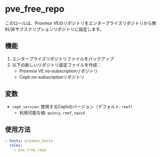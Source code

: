 # pve_free_repo

このロールは、Proxmox VEのリポジトリをエンタープライズリポジトリから無料/非サブスクリプションリポジトリに設定します。

## 機能

1. エンタープライズリポジトリファイルをバックアップ
2. 以下の新しいリポジトリ設定ファイルを作成：
   - Proxmox VE no-subscriptionリポジトリ
   - Ceph no-subscriptionリポジトリ

## 変数

- `ceph_version`: 使用するCephのバージョン（デフォルト: `reef`）
  - 利用可能な値: `quincy`, `reef`, `squid`

## 使用方法

```yaml
- hosts: proxmox_hosts
  roles:
    - pve_free_repo
```